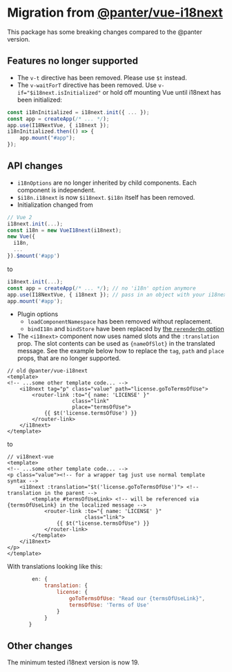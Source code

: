 # Migration from [@panter/vue-i18next](https://panter.github.io/vue-i18next/)
This package has some breaking changes compared to the @panter version.

## Features no longer supported
- The `v-t` directive has been removed. Please use `$t` instead.
- The `v-waitForT` directive has been removed. Use `v-if="$i18next.isInitialized"` or hold off mounting Vue until i18next has been initialized:
```js
const i18nInitialized = i18next.init({ ... });
const app = createApp(/* ... */);
app.use(I18NextVue, { i18next });
i18nInitialized.then(() => {
    app.mount("#app");
});
```

## API changes
- `i18nOptions` are no longer inherited by child components. Each component is independent.
- `$i18n.i18next` is now `$i18next`. `$i18n` itself has been removed.
- Initialization changed from
```js
// Vue 2
i18next.init(...);
const i18n = new VueI18next(i18next);
new Vue({
  i18n,
  ...
}).$mount('#app')
```
to
```js
i18next.init(...);
const app = createApp(/* ... */); // no 'i18n' option anymore
app.use(I18NextVue, { i18next }); // pass in an object with your i18next instance
app.mount('#app');
```
- Plugin options 
  - `loadComponentNamespace` has been removed without replacement.
  - `bindI18n` and `bindStore` have been replaced by [the `rerenderOn` option](./guide/started.md#plugin-options)
- The `<i18next>` component now uses named slots and the `:translation` prop. The slot contents can be used as `{nameOfSlot}` in the translated message. See the example below how to replace the `tag`, `path` and `place` props, that are no longer supported.
```vue
// old @panter/vue-i18next
<template>
<!-- ...some other template code... -->
    <i18next tag="p" class="value" path="license.goToTermsOfUse">
        <router-link :to="{ name: 'LICENSE' }"
                     class="link"
                     place="termsOfUse">
            {{ $t('license.termsOfUse') }}
        </router-link>
    </i18next>
</template>
```
to

```vue
// vi18next-vue
<template>
<!-- ...some other template code... -->
<p class="value"><!-- for a wrapper tag just use normal template syntax -->
    <i18next :translation="$t('license.goToTermsOfUse')"> <!-- translation in the parent -->
        <template #termsOfUseLink> <!-- will be referenced via {termsOfUseLink} in the localized message -->
            <router-link :to="{ name: 'LICENSE' }"
                         class="link">
                {{ $t("license.termsOfUse") }}
            </router-link>
        </template>
    </i18next>
</p>
</template>
```

With translations looking like this:
```js
        en: {
            translation: {
                license: {
                    goToTermsOfUse: "Read our {termsOfUseLink}",
                    termsOfUse: 'Terms of Use'
                }
            }
       }
```
  

## Other changes
The minimum tested i18next version is now 19.
